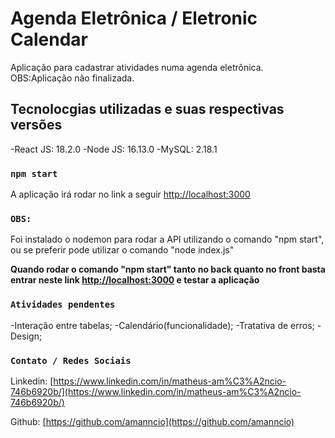 # Agenda Eletrônica / Eletronic Calendar

Aplicação para cadastrar atividades numa agenda eletrônica.
OBS:Aplicação não finalizada.

## Tecnolocgias utilizadas e suas respectivas versões

-React JS: 18.2.0
-Node JS: 16.13.0
-MySQL: 2.18.1

### `npm start`

A aplicação irá rodar no link a seguir [http://localhost:3000](http://localhost:3000)

### `OBS:`

Foi instalado o nodemon para rodar a API utilizando o comando "npm start", ou se preferir pode utilizar o comando "node index.js"

**Quando rodar o comando "npm start" tanto no back quanto no front basta entrar neste link [http://localhost:3000](http://localhost:3000) e testar a aplicação**

### `Atividades pendentes`

-Interação entre tabelas;
-Calendário(funcionalidade);
-Tratativa de erros;
-Design;


### `Contato / Redes Sociais`

Linkedin: [https://www.linkedin.com/in/matheus-am%C3%A2ncio-746b6920b/](https://www.linkedin.com/in/matheus-am%C3%A2ncio-746b6920b/)

Github: [https://github.com/amanncio](https://github.com/amanncio)



